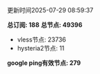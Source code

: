 更新时间2025-07-29 08:59:37

**总订阅: 188**
**总节点: 49396**
- vless节点: 23736
- hysteria2节点: 11

**google ping有效节点: 279**
